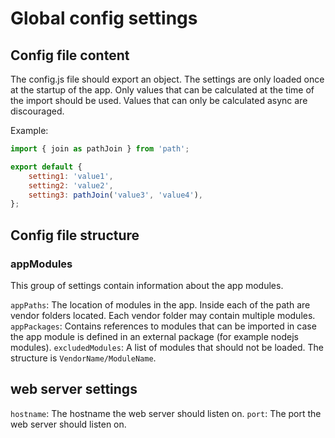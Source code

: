 # Global config settings

## Config file content
The config.js file should export an object. The settings are only loaded once at the startup of the app.
Only values that can be calculated at the time of the import should be used.
Values that can only be calculated async are discouraged.

Example:
```js
import { join as pathJoin } from 'path';

export default {
    setting1: 'value1',
    setting2: 'value2',
    setting3: pathJoin('value3', 'value4'),
};
```

## Config file structure

### appModules

This group of settings contain information about the app modules.

`appPaths`: The location of modules in the app. Inside each of the path are vendor folders located.
            Each vendor folder may contain multiple modules.
`appPackages`: Contains references to modules that can be imported in case the app module is defined in an external package (for example nodejs modules).
`excludedModules`: A list of modules that should not be loaded. The structure is `VendorName/ModuleName`.

## web server settings

`hostname`: The hostname the web server should listen on.
`port`: The port the web server should listen on.